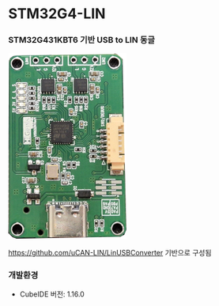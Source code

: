 # STM32G4-LIN
### STM32G431KBT6 기반 USB to LIN 동글

![보드](./blob/board.png)


https://github.com/uCAN-LIN/LinUSBConverter 기반으로 구성됨


### 개발환경
- CubeIDE 버전: 1.16.0 